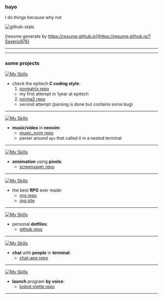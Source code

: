 ### hayo

I do things because why not

![github-stats](https://github-readme-stats.vercel.app/api/?username=Saverio976&count_private=true&theme=tokyonight&showicons=true)

[resume generate by https://resume.github.io](https://resume.github.io/?Saverio976)

------------------------------------------------------------------------------------

------------------------------------------------------------------------------------
### some projects

[![My Skills](https://skillicons.dev/icons?i=python,regex)](https://skillicons.dev)
- check the epitech **C coding style**:
  1. [normatrix repo](https://github.com/Saverio976/NorMatrix)
    - my first attempt in 1year at epitech
  2. [norma2 repo](https://github.com/X-R-G-B/norma2)
    - second attempt (parsing is done but contains some bug)
---------------------------

[![My Skills](https://skillicons.dev/icons?i=lua,neovim)](https://skillicons.dev)
- **music/video** in **neovim**:
  - [music_nvim repo](https://github.com/Saverio976/music.nvim)
  - parser around `mpv` that called it in a nested terminal
---------------------------


[![My Skills](https://skillicons.dev/icons?i=c)](https://skillicons.dev)
- **annimation** using **pixels**:
  - [screensaver repo](https://github.com/Saverio976/ScreenSaver)
---------------------------


[![My Skills](https://skillicons.dev/icons?i=c)](https://skillicons.dev)
- the best **RPG** ever made:
  - [rpg repo](https://github.com/X-R-G-B/FlashBackToTheFuture)
  - [rpg site](https://x-r-g-b.github.io/html/creation_popup/fbttf.html)
---------------------------


[![My Skills](https://skillicons.dev/icons?i=bash,neovim,vim,linux)](https://skillicons.dev)
- personal **dotfiles**:
  - [github repo](https://github.com/Saverio976/dotfiles)
---------------------------


[![My Skills](https://skillicons.dev/icons?i=python)](https://skillicons.dev)
- **chat** with **people** in **terminal**:
  - [chat-app repo](https://github.com/Saverio976/Chat-App-TUI)
---------------------------


[![My Skills](https://skillicons.dev/icons?i=python,pytorch)](https://skillicons.dev)
- **launch** program **by voice**:
  - [bobot-inette repo](https://github.com/Saverio976/bobot-inette)
---------------------------
